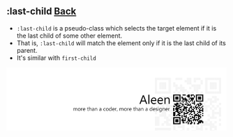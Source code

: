 ## :last-child [**Back**](./../pseudoClass.md)

- `:last-child` is a pseudo-class which selects the target element if it is the last child of some other element.
- That is, `:last-child` will match the element only if it is the last child of its parent.
- It's similar with `first-child`




<a href="http://aleen42.github.io/" target="_blank" ><img src="./../../../pic/tail.gif"></a>